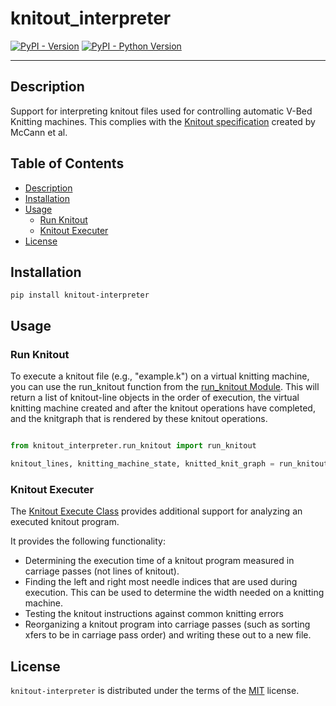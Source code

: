 
# knitout_interpreter

[![PyPI - Version](https://img.shields.io/pypi/v/knitout-interpreter.svg)](https://pypi.org/project/knitout-interpreter)
[![PyPI - Python Version](https://img.shields.io/pypi/pyversions/knitout-interpreter.svg)](https://pypi.org/project/knitout-interpreter)

-----
## Description
Support for interpreting knitout files used for controlling automatic V-Bed Knitting machines. This complies with the [Knitout specification](https://textiles-lab.github.io/knitout/knitout.html) created by McCann et al. 

## Table of Contents
- [Description](#description)
- [Installation](#installation)
- [Usage](#usage)
  - [Run Knitout](#run-knitout)
  - [Knitout Executer](#knitout-executer)
- [License](#license)

## Installation

```console
pip install knitout-interpreter
```

## Usage

### Run Knitout
To execute a knitout file (e.g., "example.k") on a virtual knitting machine, you can use the run_knitout function from the [run_knitout Module](https://github.com/mhofmann-Khoury/knitout_interpreter/blob/main/src/knitout_interpreter/run_knitout.py). 
This will return a list of knitout-line objects in the order of execution,
the virtual knitting machine created and after the knitout operations have completed, and the knitgraph that is rendered by these knitout operations.

```python

from knitout_interpreter.run_knitout import run_knitout

knitout_lines, knitting_machine_state, knitted_knit_graph = run_knitout("example.k")
```

### Knitout Executer

The [Knitout Execute Class](https://github.com/mhofmann-Khoury/knitout_interpreter/blob/main/src/knitout_interpreter/knitout_execution.py) provides additional support for analyzing an executed knitout program. 

It provides the following functionality:
- Determining the execution time of a knitout program measured in carriage passes (not lines of knitout).
- Finding the left and right most needle indices that are used during execution. This can be used to determine the width needed on a knitting machine.
- Testing the knitout instructions against common knitting errors
- Reorganizing a knitout program into carriage passes (such as sorting xfers to be in carriage pass order) and writing these out to a new file. 

## License

`knitout-interpreter` is distributed under the terms of the [MIT](https://spdx.org/licenses/MIT.html) license.